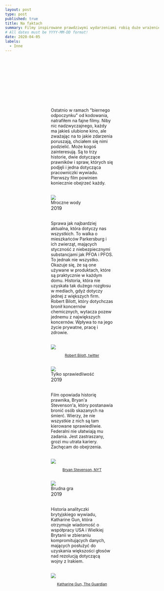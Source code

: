 ```yaml
---
layout: post
type: post
published: true
title: Na faktach
summary: Filmy inspirowane prawdziwymi wydarzeniami robią duże wrażenie. Nie potrzeba im "wybuchów", żeby zainteresować. Niektóre z nich są powodem do przerażenia, inne zmieniają postrzeganie świata. Trzy tytuły, które w wolnej chwili warto obejrzeć, szczególnie w czasach kwarantanny.
# All dates must be YYYY-MM-DD format!
date: 2020-04-05
labels:
  - Inne
---
```


<div class="ui top attached tabular menu">
  <span class="iconify icon-30" data-icon="pixelarticons:code" style="color: white; margin: auto 15px;"></span>

<a class="item active" data-tab="first"><span class="iconify icon-20" data-icon="twemoji:flag-england"></span></a>
<a class="item" data-tab="second"><span class="iconify icon-20" data-icon="emojione-v1:flag-for-poland"></span></a>

</div>

<!--
****************************************
ENGLISH TAB
****************************************
-->
<div class="ui bottom attached tab segment active mb-5" data-tab="first" style="padding: 50px 150px;">

</div>

<!--
****************************************
POLISH TAB
****************************************
-->
<div class="ui bottom attached tab segment mb-5" data-tab="second" style="padding: 50px 150px;">
  <p class="justify-text stylize-text">
  Ostatnio w ramach "biernego odpoczynku" od kodowania, natrafiłem na fajne filmy. Niby nic nadzwyczajnego, każdy ma jakieś ulubione kino, ale zważając na to jakie zdarzenia poruszają, chciałem się nimi podzielić. Może kogoś zainteresują. Są to trzy historie, dwie dotyczące prawników i spraw, których się podjęli i jedna dotycząca pracowniczki wywiadu. Pierwszy film powinien koniecznie obejrzeć każdy.
  </p>

  <br/>

  <div class="ui segment">
    <img class="ui centered medium image" src="https://i111.fastpic.ru/big/2020/0320/0c/b2d9e406abac7a971d672edda074c40c.jpg">
    <div class="ui large header stylize-header">Mroczne wody<br/><span style="font-size: 16px; margin-top: 0;">2019</span></div>
    <br/>
    <p class="justify-text stylize-text">Sprawa jak najbardziej aktualna, która dotyczy nas wszystkich. To walka o mieszkańców Parkersburg i ich zwierząt, mających styczność z niebezpiecznymi substancjami jak PFOA i PFOS. To jednak nie wszystko. Okazuje się, że są one używane w produktach, które są praktycznie w każdym domu. Historia, która nie uzyskała tak dużego rozgłosu w mediach, gdyż dotyczy jednej z większych firm. Robert Bilott, który dotychczas bronił koncernów chemicznych, wytacza pozew jednemu z największych koncernów. Wpływa to na jego życie prywatne, pracę i zdrowie.</p>
    <br/>
    <img class="ui image small centered" src="https://pbs.twimg.com/profile_images/1198241495767228416/ItwqRRER_400x400.jpg">
    <br/>
    <p style="font-size: 12px; text-align: center;"><a href="https://twitter.com/robertbilott" target="_blank">Robert Bilott, twitter</a></p>
  </div>

  <br/>

  <div class="ui segment">
    <img class="ui centered medium image" src="https://m.media-amazon.com/images/M/MV5BYmM4YzA5NjUtZGEyOS00YzllLWJmM2UtZjhhNmJhM2E1NjUxXkEyXkFqcGdeQXVyMTkxNjUyNQ@@._V1_.jpg">
    <div class="ui large header stylize-header">Tylko sprawiedliwość<br/><span style="font-size: 16px; margin-top: 0;">2019</span></div>
    <br/>
    <p class="justify-text stylize-text">Film opowiada historię prawnika, Bryan'a Stevenson'a, który postanawia bronić osób skazanych na śmierć. Wierzy, że nie wszystkie z nich są tam kierowane sprawiedliwie. Federalni nie ułatwiają mu zadania. Jest zastraszany, grozi mu utrata kariery. Zachęcam do obejrzenia. </p>
    <br/>
    <img class="ui image small centered" src="https://static01.nyt.com/images/2020/02/02/books/review/02Insidethelist/merlin_166334058_4c1eca56-7c5e-4bbd-a1e0-4b2f5988ddb7-superJumbo.jpg">
    <br/>
    <p style="font-size: 12px; text-align: center;"><a href="https://static01.nyt.com/images/2020/02/02/books/review/02Insidethelist/merlin_166334058_4c1eca56-7c5e-4bbd-a1e0-4b2f5988ddb7-superJumbo.jpg" target="_blank">Bryan Stevenson, NYT</a></p>
  </div>

  <br/>

  <div class="ui segment">
    <img class="ui centered medium image" src="https://images-na.ssl-images-amazon.com/images/I/81LscQxQfHL._AC_SL1500_.jpg">
    <div class="ui large header stylize-header">Brudna gra<br/><span style="font-size: 16px; margin-top: 0;">2019</span></div>
    <br/>
    <p class="justify-text stylize-text">Historia analityczki brytyjskiego wywiadu, Katharine Gun, która otrzymuje wiadomość o współpracy USA i Wielkiej Brytanii w zbieraniu kompromitujących danych, mających posłużyć do uzyskania większości głosów nad rezolucją dotyczącą wojny z Irakiem.</p>
    <br/>
    <img class="ui image medium centered" src="https://i.guim.co.uk/img/media/72417d8d7d24e0d8bfea2329c3c8089212392178/0_16_2464_1478/master/2464.jpg?width=700&quality=85&auto=format&fit=max&s=f05c414a7900e2b7d281e1d83b4f7ab0">
    <br/>
    <p style="font-size: 12px; text-align: center;"><a href="https://i.guim.co.uk/img/media/72417d8d7d24e0d8bfea2329c3c8089212392178/0_16_2464_1478/master/2464.jpg?width=700&quality=85&auto=format&fit=max&s=f05c414a7900e2b7d281e1d83b4f7ab0" target="_blank">Katharine Gun, The Guardian</a></p>
  </div>
</div>
